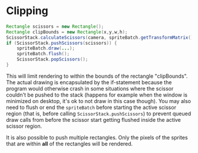 # Clipping #

```java
Rectangle scissors = new Rectangle();
Rectangle clipBounds = new Rectangle(x,y,w,h);
ScissorStack.calculateScissors(camera, spriteBatch.getTransformMatrix(), clipBounds, scissors);
if (ScissorStack.pushScissors(scissors)) {
    spriteBatch.draw(...);
    spriteBatch.flush();
    ScissorStack.popScissors();
}
```

This will limit rendering to within the bounds of the rectangle "clipBounds". The actual drawing is encapsulated by the if-statement because the program would otherwise crash in some situations where the scissor couldn't be pushed to the stack (happens for example when the window is minimized on desktop, it's ok to not draw in this case though).
You may also need to flush or end the `spriteBatch` before starting the active scissor region (that is, before calling `ScissorStack.pushScissors`) to prevent queued draw calls from before the scissor start getting flushed inside the active scissor region.

It is also possible to push multiple rectangles. Only the pixels of the sprites that are within <b>all</b> of the rectangles will be rendered.